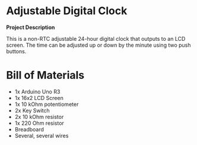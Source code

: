 # Adjustable Digital Clock

**Project Description**

This is a non-RTC adjustable 24-hour digital clock that outputs to an LCD screen. The time can be adjusted up or down by the minute using two push buttons. 

# Bill of Materials
- 1x Arduino Uno R3
- 1x 16x2 LCD Screen
- 1x 10 kOhm potentiometer
- 2x Key Switch
- 2x 10 kOhm resistor
- 1x 220 Ohm resistor
- Breadboard
- Several, several wires

